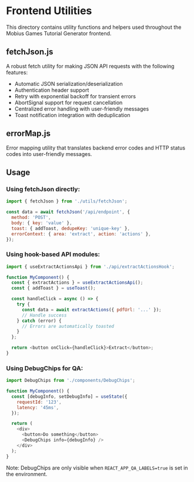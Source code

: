 # Frontend Utilities

This directory contains utility functions and helpers used throughout the Mobius Games Tutorial Generator frontend.

## fetchJson.js

A robust fetch utility for making JSON API requests with the following features:

- Automatic JSON serialization/deserialization
- Authentication header support
- Retry with exponential backoff for transient errors
- AbortSignal support for request cancellation
- Centralized error handling with user-friendly messages
- Toast notification integration with deduplication

## errorMap.js

Error mapping utility that translates backend error codes and HTTP status codes into user-friendly messages.

## Usage

### Using fetchJson directly:

```javascript
import { fetchJson } from './utils/fetchJson';

const data = await fetchJson('/api/endpoint', {
  method: 'POST',
  body: { key: 'value' },
  toast: { addToast, dedupeKey: 'unique-key' },
  errorContext: { area: 'extract', action: 'actions' },
});
```

### Using hook-based API modules:

```javascript
import { useExtractActionsApi } from './api/extractActionsHook';

function MyComponent() {
  const { extractActions } = useExtractActionsApi();
  const { addToast } = useToast();

  const handleClick = async () => {
    try {
      const data = await extractActions({ pdfUrl: '...' });
      // Handle success
    } catch (error) {
      // Errors are automatically toasted
    }
  };

  return <button onClick={handleClick}>Extract</button>;
}
```

### Using DebugChips for QA:

```javascript
import DebugChips from './components/DebugChips';

function MyComponent() {
  const [debugInfo, setDebugInfo] = useState({
    requestId: '123',
    latency: '45ms',
  });

  return (
    <div>
      <button>Do something</button>
      <DebugChips info={debugInfo} />
    </div>
  );
}
```

Note: DebugChips are only visible when `REACT_APP_QA_LABELS=true` is set in the environment.
